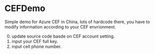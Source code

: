 # CEFDemo
Simple demo for Azure CEF in China, lots of hardcode there, you have to modify information according to your CEF envrionment.

0. update source code basde on CEF account setting. 
1. input your CEF full key.
2. input cell phone number.
